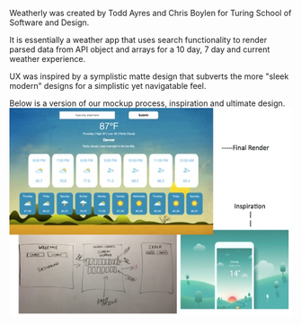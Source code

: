 Weatherly was created by Todd Ayres and Chris Boylen for Turing School of Software and Design. 

It is essentially a weather app that uses search functionality to render parsed data from API object and arrays for a 10 day, 7 day and current weather experience.

UX was inspired by a symplistic matte design that subverts the more "sleek modern" designs for a simplistic yet navigatable feel.

Below is a version of our mockup process, inspiration and ultimate design.
<img src=src/images/weatherly-visual.jpeg>
